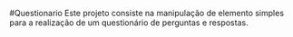 #Questionario
Este projeto consiste na manipulação de elemento simples para a realização de um questionário de perguntas e respostas.